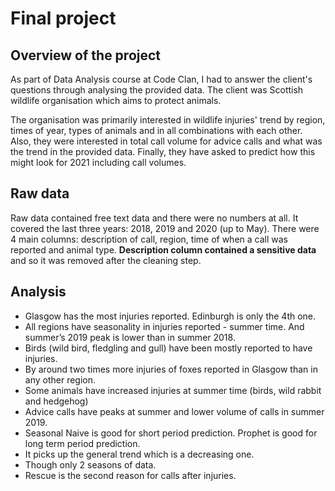 # Final project 
## Overview of the project
As part of Data Analysis course at Code Clan, I had to answer the client's questions through analysing the provided data. The client was Scottish wildlife organisation which aims to protect animals. 

The organisation was primarily interested in wildlife injuries' trend by region, times of year, types of animals and in all combinations with each other. Also, they were interested in total call volume for advice calls and what was the trend in the provided data. Finally, they have asked to predict how this might look for 2021 including call  volumes.


## Raw data
Raw data contained free text data and there were no numbers at all. It covered the last three years: 2018, 2019 and 2020 (up to May). There were 4 main columns: description of call, region, time of when a call was reported and animal type. **Description column contained a sensitive data** and so it was removed after the cleaning step. 

## Analysis
* Glasgow has the most injuries reported. Edinburgh is only the 4th one.
* All regions have seasonality in injuries reported - summer time. And summer’s 2019 peak is lower than in summer 2018.
* Birds (wild bird, fledgling and gull) have been mostly reported to have injuries. 
* By around two times more injuries of foxes reported in Glasgow than in any other region. 
* Some animals have increased injuries at summer time (birds, wild rabbit and hedgehog)
* Advice calls have peaks at summer and lower volume of calls in summer 2019.
* Seasonal Naive is good for short period prediction. Prophet is good for long term period prediction.
* It picks up the general trend which is a decreasing one. 
* Though only 2 seasons of data.
* Rescue is the second reason for calls after injuries.






 


